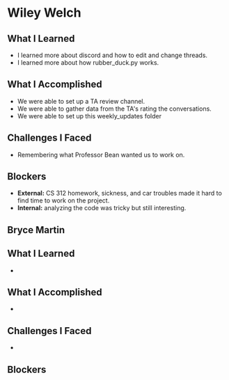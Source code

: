 # Wiley Welch #
## What I Learned ##
+ I learned more about discord and how to edit and change threads.
+ I learned more about how rubber_duck.py works.
## What I Accomplished ##
+ We were able to set up a TA review channel.
+ We were able to gather data from the TA's rating the conversations.
+ We were able to set up this weekly_updates folder
## Challenges I Faced ##
+ Remembering what Professor Bean wanted us to work on.
## Blockers ##
+ **External:** CS 312 homework, sickness, and car troubles made it hard to find time to work on the project.
+ **Internal:** analyzing the code was tricky but still interesting.

## Bryce Martin ##
## What I Learned ##
+ 
## What I Accomplished ##
+
## Challenges I Faced ##
+ 
## Blockers ##

